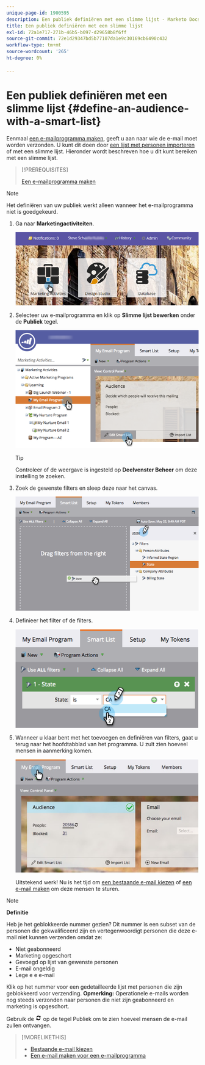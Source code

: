 ```yaml
---
unique-page-id: 1900595
description: Een publiek definiëren met een slimme lijst - Marketo Docs - Productdocumentatie
title: Een publiek definiëren met een slimme lijst
exl-id: 72a1e717-271b-46b5-b097-d29658b8f6ff
source-git-commit: 72e1d29347bd5b77107da1e9c30169cb6490c432
workflow-type: tm+mt
source-wordcount: '265'
ht-degree: 0%

---
```


# Een publiek definiëren met een slimme lijst {#define-an-audience-with-a-smart-list}

Eenmaal [een e-mailprogramma maken](/help/marketo/product-docs/email-marketing/email-programs/creating-an-email-program/create-an-email-program.md), geeft u aan naar wie de e-mail moet worden verzonden. U kunt dit doen door [een lijst met personen importeren](/help/marketo/product-docs/email-marketing/email-programs/managing-people-in-email-programs/define-an-audience-by-importing-a-list.md) of met een slimme lijst. Hieronder wordt beschreven hoe u dit kunt bereiken met een slimme lijst.

>[!PREREQUISITES]
>
>[Een e-mailprogramma maken](/help/marketo/product-docs/email-marketing/email-programs/creating-an-email-program/create-an-email-program.md)

>[!NOTE]
>
>Het definiëren van uw publiek werkt alleen wanneer het e-mailprogramma niet is goedgekeurd.

1. Ga naar **Marketingactiviteiten**.

   ![](assets/login-marketing-activities.png)

1. Selecteer uw e-mailprogramma en klik op **Slimme lijst bewerken** onder de **Publiek** tegel.

   ![](assets/2017-05-22-09-46-37.png)

   >[!TIP]
   >
   >Controleer of de weergave is ingesteld op **Deelvenster Beheer** om deze instelling te zoeken.

1. Zoek de gewenste filters en sleep deze naar het canvas.

   ![](assets/dragstate.png)

1. Definieer het filter of de filters.

   ![](assets/image2014-9-12-11-3a1-3a14.png)

1. Wanneer u klaar bent met het toevoegen en definiëren van filters, gaat u terug naar het hoofdtabblad van het programma. U zult zien hoeveel mensen in aanmerking komen.

   ![](assets/myemailprogram.jpg)

   Uitstekend werk! Nu is het tijd om [een bestaande e-mail kiezen](/help/marketo/product-docs/email-marketing/email-programs/email-program-actions/choose-an-existing-email.md) of [een e-mail maken](/help/marketo/product-docs/email-marketing/email-programs/email-program-actions/create-an-email-for-an-email-program.md) om deze mensen te sturen.

>[!NOTE]
>
>**Definitie**
>
>Heb je het geblokkeerde nummer gezien? Dit nummer is een subset van de personen die gekwalificeerd zijn en vertegenwoordigt personen die deze e-mail niet kunnen verzenden omdat ze:
>
>* Niet geabonneerd
>* Marketing opgeschort
>* Gevoegd op lijst van gewenste personen
>* E-mail ongeldig
>* Lege e e e-mail
>
>Klik op het nummer voor een gedetailleerde lijst met personen die zijn geblokkeerd voor verzending. **Opmerking:** Operationele e-mails worden nog steeds verzonden naar personen die niet zijn geabonneerd en marketing is opgeschort.
>
>Gebruik de ![—](assets/image2014-10-23-16-3a32-3a36.png) op de tegel Publiek om te zien hoeveel mensen de e-mail zullen ontvangen.

>[!MORELIKETHIS]
>
>* [Bestaande e-mail kiezen](/help/marketo/product-docs/email-marketing/email-programs/email-program-actions/choose-an-existing-email.md)
>* [Een e-mail maken voor een e-mailprogramma](/help/marketo/product-docs/email-marketing/email-programs/email-program-actions/create-an-email-for-an-email-program.md)


